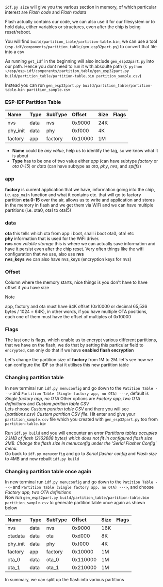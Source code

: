 `idf.py size` will give you the various section in memory, of which particular interest are _Flash code_ and _Flash rodata_    
     
Flash actually contains our code, we can also use it for our filesystem or to hold data, either variables or structures, even after the chip is being reset/reboot.     

You will find `build/partition_table/partition-table.bin`, we can use a tool (`esp-idf/components/partition_table/gen_esp32part.py`) to convert that file into a csv      

As running `get_idf` in the beginning will also include `gen_esp32part.py` into our path. Hence you dont need to run it with absoulte path (`$ python ~/esp/esp-idf/components/partition_table/gen_esp32part.py build/partition_table/partition-table.bin partition_sample.csv`)    

Instead you can run `gen_esp32part.py build/partition_table/partition-table.bin partition_sample.csv`            
     
### ESP-IDF Partition Table    
     
| Name | Type | SubType | Offset | Size | Flags |
|:--------|:--------|:--------|:--------|:--------|:--------|
| nvs   | data  | nvs   | 0x9000  | 24K  |  |
| phy_init   | data  | phy   | 0xf000  | 4K  |  |
| factory   | app  | factory   | 0x10000  | 1M  |  |

- **Name** could be _any value_, help us to identify the tag, so we know what it is about     
- **Type** has to be one of two value either _app_ (can have subtype _factory_ or _ota 0-15_) or _data_ (can have subtype as _ota_, _phy_, _nvs_, and _spiffs_)
     
### app     
**factory** is current application that we have, information going into the chip, i.e. `app_main` function and what it contains etc. that will go to factory partition
**ota 0-15** over the air, allows us to write and application and stores in the memory in flash and we get them via WiFi and we can have multiple partitions (i.e. ota0, ota1 to ota15)      
     
### data    
**ota** this tells which ota from app i boot, shall i boot ota0, ota1 etc     
**phy** information that is used for the WiFi driver.    
**nvs** _non volatile storage_ this is where we can actually save information and have it persist even after the chip reset. Very often things like the wifi configuration that we use, also use **nvs**    
**nvs_keys** we can also have nvs_keys (encryption keys for nvs)       
     
### Offset    
Column where the memory starts, nice things is you don't have to have offset if you have size     
     
> [!NOTE]   
> app, factory and ota must have 64K offset (0x10000 or decimal 65,536 bytes / 1024 = 64K), in other words, if you have multiple OTA positions, each one of them must have the offset of multiples of 0x10000     
    
### Flags    
The last one is flags, which enable us to encrypt various different partitions, that we have on the flash, we do that by setting this particular field to `encrypted`, can only do that if we have **enabled flash encryption**   
      

Let's change the partition size of **factory** from 1M to 2M. let's see how we can configure the IDF so that it utilises this new partition table   
     
### Changing partition table
In new terminal run `idf.py menuconfig` and go down to the `Patition Table --->` and  `Partition Table (Single factory app, no OTA) --->`, default is _Single factory app, no OTA_ 
Other options are _Factory app, two OTA definitions_ and _Custom parition table CSV_   
Lets choose _Custom parition table CSV_ and there you will see _(partitions.csv) Custom partition CSV file_. Hit enter and give your `partition_sample.csv` file which you created with `gen_esp32part.py` too from `partition-table.bin`     

Run `idf.py build` and you will encounter an error _Partitions tables occupies 2.1MB of flash (2162688 bytes) which does not fit in configured flash size 2MB. Change the flash size in menuconfig under the 'Serial Flasher Config' menu._    
Go back to `idf.py menuconfig` and go to _Serial flasher config_ and _Flash size_ to 4MB  and now rebuilt `idf.py build`         
      
### Changing partition table once again
In new terminal run `idf.py menuconfig` and go down to the `Patition Table --->` and  `Partition Table (Single factory app, no OTA) --->`, and choose _Factory app, two OTA definitions_   
Now run `gen_esp32part.py build/partition_table/partition-table.bin partition_sample.csv` to generate partition table once again as shown below     

| Name | Type | SubType | Offset | Size | Flags |
|:--------|:--------|:--------|:--------|:--------|:--------|
| nvs   | data  | nvs   | 0x9000  | 16K  |  |
| otadata   | data  | ota   | 0xd000  | 8K  |  |
| phy_init   | data  | phy   | 0xf000  | 4K  |  |    
| factory   | app  | factory   | 0x10000  | 1M  |  |   
| ota_0   | data  | ota_0   | 0x110000  | 1M  |  |     
| ota_1   | data  | ota_1   | 0x210000  | 1M  |  |      
    
In summary, we can split up the flash into various partitions     